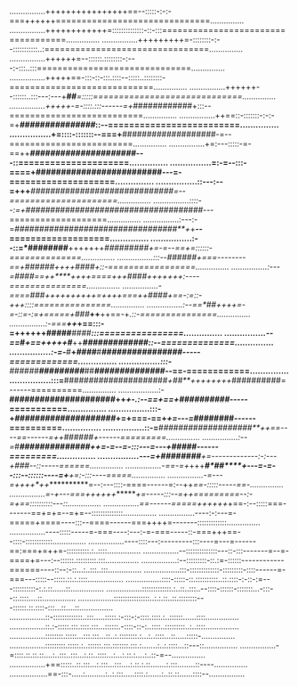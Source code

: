 ................++++++++++++++++==--:::::-:-:-===++++++==============================...............
................++++++++++++=::::::::::::::-::-:::===================================...............
................+++++++++=-::::::::-:--:::::::::::..:================================...............
................++++++=--::::::.::::::::-:---:-:::..:::==============================...............
................+++++==-:::-::-:::.::::--:::::..::::::::-============================...............
................++++++--::::::..:::---:---+**##***=:::::=============================...............
................+++++-=-::::.:::------=+*############+:::--==========================...............
................++==::-:::::::-:-:-=+***###############*::--=========================...............
................+=::::-:::::::--===+**###################-=--========================...............
................+=:---:::::-=-==++***#####################*---::=====================...............
................=:-=--:::-====+****#########################---=-====================...............
................::---:--=+++****#############################=--=====================...............
................::::--:=+*####################################*---===================...............
................:---:-=*#################################**+*+**--===================...............
................:--::=*########**+++++++****#########*+=-=--==+=::::::-==============...............
................:::--*######*+===--------==+***######*++++**####+::-=================...............
................:---=*####*==++****++++====+++**####**+++++++****:----===============...............
................-====*###*++*++++++++=++++===++*####*+==-:=::-++*+::::===============...............
................:--==*##++**++=-=-::=-:=+=====+**###***++**++==-+*.::-===============...............
................:-===****++*+==:::-=+******+++++**#####**####*****:::================...............
................--==***#****+==+++++***#***++******#######*######**::--==============...............
................:-=-***#**+*********####*******#***################-----=============...............
................:::-**######******#########*****##***##############*--==-============...............
................:::=**#####################*+##**++++++++*##########=------==========...............
..................:-**#####################++*+-.:--==+==+##########*-----===========...............
................:::-+*####################*+=+===-==+*+=---=*########------==========...............
................::-=**#*##################**++==----==------=++######+------=========...............
................:--=*#******##############**++=-=--=-:::---=---+#####*------=========...............
................---=+**********#*#######***+=-------------:-:---+*###*--::-----======...............
................-==-=+*+++*****#*#**#****+---=-=--:::--::::::----=+**+=:-:::----=====...............
................-=---=++++*++***********=--:---::::-====------=:--++*==-:::::-----==-...............
................=-+---===++++++*******+=-----:::--=++=========--:-=+==::::::::::---::...............
................==------=====++++++*+==-:--:::::===-------==+=+=--=+=--::::::::::::::...............
................----:-:---=-=====+====----:::--====------===++++=-------:::::::::::::...............
................----:::::-----=-===----:---:-=-===-----::-===+++==--::::-::::::::::::...............
................----::::---:---------:::----=---=------==:===+=++=-::::::::::.:..::::...............
................--::::::::::::::---::-:::-------=--=-====+=---:--::::::.:::::::::.:::...............
................:--:::::::::-::.:=-::::::------------======----::--:-::...:..:::..:::...............
................:::-:::::::::::::-:::::::::-::::------=-===---:::::--:::::.::.:.::::................
................::::-:::::-::.::::::::::..::.::::-:-::-:=---::::::::::-:.:.::......::...............
................:::::::::::::.:..::..:::..--::::-::::::-:::::::...-:::--::.::::....::...............
................::::::::::::::::..:.:.::..::.::::::::---::::::.::.::::-:::...::....::...............
................::-:::::::::::::..:::.....:::::.:-:::-:-::::.::::.:..::::::......::::...............
................::.:-:::::.:::.::::.:::...::::::.-::::-::-:..::::..:::::::::..:..::::...............
................::::::::.:::::...:::.:::...::..:.::::::::.:...:..::::...::.....:::::-...............
................:::::::::.:::::.:..::::::.:::.:::::::.:::.:.......:..:.::::...::---::...............
................-=::::.::.::.::....:..:::..:::...:.::..::::...:...:.::.:....:..::-=--...............
................+==:::::..::.:::...:.:::...:::....:.::.:.::.......:.:::........::----...............
.................==-:::-.....:.........:..:.:::.....::::.:......:..::.::......::::--................

